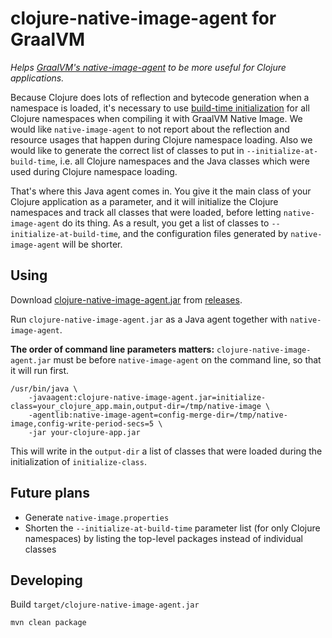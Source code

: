 # clojure-native-image-agent for GraalVM

*Helps [GraalVM's native-image-agent](https://www.graalvm.org/reference-manual/native-image/Agent/) to be more useful
for Clojure applications.*

Because Clojure does lots of reflection and bytecode generation when a namespace is loaded, it's necessary to
use [build-time initialization](https://www.graalvm.org/reference-manual/native-image/ClassInitialization/)
for all Clojure namespaces when compiling it with GraalVM Native Image. We would like `native-image-agent` to not report
about the reflection and resource usages that happen during Clojure namespace loading. Also we would like to generate
the correct list of classes to put in `--initialize-at-build-time`, i.e. all Clojure namespaces and the Java classes
which were used during Clojure namespace loading.

That's where this Java agent comes in. You give it the main class of your Clojure application as a parameter, and it
will initialize the Clojure namespaces and track all classes that were loaded, before letting `native-image-agent` do
its thing. As a result, you get a list of classes to `--initialize-at-build-time`, and the configuration files generated
by `native-image-agent` will be shorter.

## Using

Download [clojure-native-image-agent.jar](https://github.com/luontola/clojure-native-image-agent/releases/latest/download/clojure-native-image-agent.jar)
from [releases](https://github.com/luontola/clojure-native-image-agent/releases).

Run `clojure-native-image-agent.jar` as a Java agent together with `native-image-agent`.

**The order of command line parameters matters:** `clojure-native-image-agent.jar` must be before `native-image-agent`
on the command line, so that it will run first.

    /usr/bin/java \
        -javaagent:clojure-native-image-agent.jar=initialize-class=your_clojure_app.main,output-dir=/tmp/native-image \
        -agentlib:native-image-agent=config-merge-dir=/tmp/native-image,config-write-period-secs=5 \
        -jar your-clojure-app.jar

This will write in the `output-dir` a list of classes that were loaded during the initialization of `initialize-class`.

## Future plans

* Generate `native-image.properties`
* Shorten the `--initialize-at-build-time` parameter list (for only Clojure namespaces) by listing the top-level
  packages instead of individual classes

## Developing

Build `target/clojure-native-image-agent.jar `

    mvn clean package
